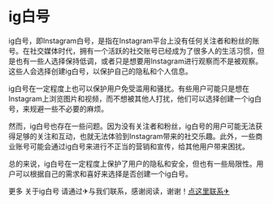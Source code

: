 # ig白号

ig白号，即Instagram白号，是指在Instagram平台上没有任何关注者和粉丝的账号。在社交媒体时代，拥有一个活跃的社交账号已经成为了很多人的生活习惯，但是也有一些人选择保持低调，或者只是想要用Instagram进行观察而不是被观察。这些人会选择创建ig白号，以保护自己的隐私和个人信息。

ig白号在一定程度上也可以保护用户免受滥用和骚扰。有些用户可能只是想在Instagram上浏览图片和视频，而不想被其他人打扰，他们可以选择创建一个ig白号，来规避一些不必要的麻烦。

然而，ig白号也存在一些问题。因为没有关注者和粉丝，ig白号的用户可能无法获得足够的关注和互动，也就无法体验到Instagram带来的社交乐趣。此外，一些商业账号可能会通过ig白号来进行不正当的营销和宣传，给其他用户带来困扰。

总的来说，ig白号在一定程度上保护了用户的隐私和安全，但也有一些局限性。用户可以根据自己的需求和喜好来选择是否创建一个ig白号。

更多 关于ig白号 请通过✈与我们联系，感谢阅读，谢谢！[点这里联系✈](https://t.me/pt99bot)